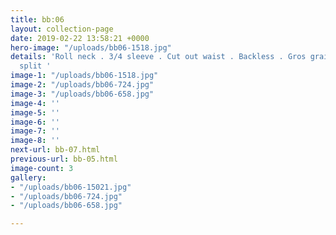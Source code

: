```yaml
---
title: bb:06
layout: collection-page
date: 2019-02-22 13:58:21 +0000
hero-image: "/uploads/bb06-1518.jpg"
details: 'Roll neck . 3/4 sleeve . Cut out waist . Backless . Gros grain trim . Side
  split '
image-1: "/uploads/bb06-1518.jpg"
image-2: "/uploads/bb06-724.jpg"
image-3: "/uploads/bb06-658.jpg"
image-4: ''
image-5: ''
image-6: ''
image-7: ''
image-8: ''
next-url: bb-07.html
previous-url: bb-05.html
image-count: 3
gallery:
- "/uploads/bb06-15021.jpg"
- "/uploads/bb06-724.jpg"
- "/uploads/bb06-658.jpg"

---
```


